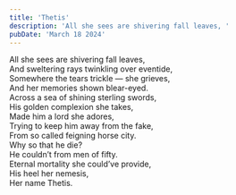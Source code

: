 ```yaml
---
title: 'Thetis'
description: 'All she sees are shivering fall leaves, '
pubDate: 'March 18 2024'
---
```

All she sees are shivering fall leaves,\
And sweltering rays twinkling over eventide,\
Somewhere the tears trickle — she grieves,\
And her memories shown blear-eyed.\
Across a sea of shining sterling swords,\
His golden complexion she takes,\
Made him a lord she adores,\
Trying to keep him away from the fake,\
From so called feigning horse city.\
Why so that he die?\
He couldn’t from men of fifty.\
Eternal mortality she could’ve provide,\
His heel her nemesis,\
Her name Thetis.